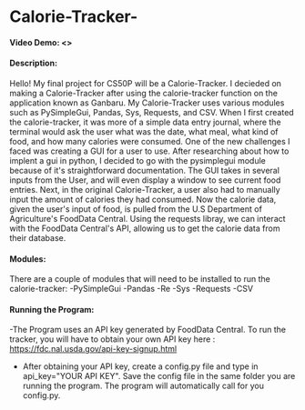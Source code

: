 # Calorie-Tracker-
#### Video Demo: <>
#### Description: 
Hello! My final project for CS50P will be a Calorie-Tracker. I decieded on making a Calorie-Tracker after using the calorie-tracker function on the application known as Ganbaru. My Calorie-Tracker uses various modules such as PySimpleGui, Pandas, Sys, Requests, and CSV. When I first created the calorie-tracker, it was more of a simple data entry journal, where the terminal would ask the user what was the date, what meal, what kind of food, and how many calories were consumed. One of the new challenges I faced was creating a GUI for a user to use. After researching about how to implent a gui in python, I decided to go with the pysimplegui module because of it's straightforward documentation. The GUI takes in several inputs from the User, and will even display a window to see current food entries. Next, in the original Calorie-Tracker, a user also had to manually input the amount of calories they had consumed. Now the calorie data, given the user's input of food, is pulled from the U.S Department of Agriculture's FoodData Central. Using the requests libray, we can interact with the FoodData Central's API, allowing us to get the calorie data from their database.




#### Modules:
There are a couple of modules that will need to be installed to run the calorie-tracker:
  -PySimpleGui
  -Pandas
  -Re
  -Sys
  -Requests
  -CSV
  

#### Running the Program:
-The Program uses an API key generated by FoodData Central. To run the tracker, you will have to obtain your own API key here : https://fdc.nal.usda.gov/api-key-signup.html
- After obtaining your API key, create a config.py file and type in api_key="YOUR API KEY". Save the config file in the same folder you are running the program. The program will automatically call for you config.py.

